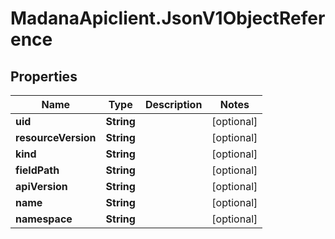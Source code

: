 # MadanaApiclient.JsonV1ObjectReference

## Properties

Name | Type | Description | Notes
------------ | ------------- | ------------- | -------------
**uid** | **String** |  | [optional] 
**resourceVersion** | **String** |  | [optional] 
**kind** | **String** |  | [optional] 
**fieldPath** | **String** |  | [optional] 
**apiVersion** | **String** |  | [optional] 
**name** | **String** |  | [optional] 
**namespace** | **String** |  | [optional] 


